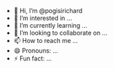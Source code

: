 - 👋 Hi, I’m @pogisirichard
- 👀 I’m interested in ...
- 🌱 I’m currently learning ...
- 💞️ I’m looking to collaborate on ...
- 📫 How to reach me ...
- 😄 Pronouns: ...
- ⚡ Fun fact: ...

<!---
pogisirichard/pogisirichard is a ✨ special ✨ repository because its `README.md` (this file) appears on your GitHub profile.
You can click the Preview link to take a look at your changes.
--->
